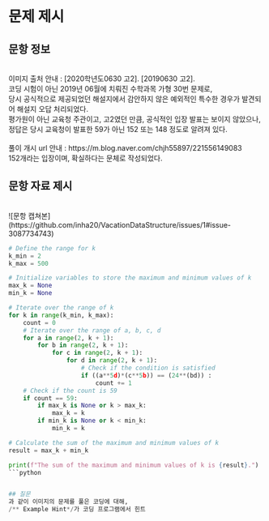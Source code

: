 # 문제 제시
## 문항 정보
<br>
이미지 출처 안내 : [2020학년도0630 고2]. [20190630 고2]. <br> 코딩 시험이 아닌 2019년 06월에 치뤄진 수학과목 가형 30번 문제로, <br>
당시 공식적으로 제공되었던 해설지에서 감안하지 않은 예외적인 특수한 경우가 발견되어 해설지 오답 처리되었다. <br>
평가원이 아닌 교육청 주관이고, 고2였던 만큼, 공식적인 입장 발표는 보이지 않았으나,<br>
정답은 당시 교육청이 발표한 59가 아닌 152 또는 148 정도로 알려져 있다.<br>
<br>
풀이 개시 url 안내 : https://m.blog.naver.com/chjh55897/221556149083<br>
152개라는 입장이며, 확실하다는 문체로 작성되었다.<br>

## 문항 자료 제시
<br>
![문항 캡쳐본](https://github.com/inha20/VacationDataStructure/issues/1#issue-3087734743)


```python
# Define the range for k
k_min = 2
k_max = 500

# Initialize variables to store the maximum and minimum values of k
max_k = None
min_k = None

# Iterate over the range of k
for k in range(k_min, k_max):
    count = 0
    # Iterate over the range of a, b, c, d
    for a in range(2, k + 1):
        for b in range(2, k + 1):
            for c in range(2, k + 1):
                for d in range(2, k + 1):
                    # Check if the condition is satisfied
                    if ((a**5d)*(c**5b)) == (24**(bd)) :
                        count += 1
    # Check if the count is 59
    if count == 59:
        if max_k is None or k > max_k:
            max_k = k
        if min_k is None or k < min_k:
            min_k = k

# Calculate the sum of the maximum and minimum values of k
result = max_k + min_k

print(f"The sum of the maximum and minimum values of k is {result}.")
```python


## 질문
과 같이 이미지의 문제를 풀은 코딩에 대해,
/** Example Hint*/가 코딩 프로그램에서 힌트
